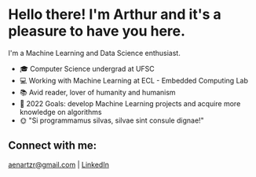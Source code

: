 # Hello there! I'm Arthur and it's a pleasure to have you here.

I'm a Machine Learning and Data Science enthusiast.

- 🎓 Computer Science undergrad at UFSC
- 💻 Working with Machine Learning at ECL - Embedded Computing Lab
- 📚 Avid reader, lover of humanity and humanism
- 🔭 2022 Goals: develop Machine Learning projects and acquire more knowledge on algorithms
- 🌞 "Si programmamus silvas, silvae sint consule dignae!" 

## Connect with me:
[aenartzr@gmail.com](aenartzr@gmail.com) | [LinkedIn](https://www.linkedin.com/in/arthur-s-707a69235/)
